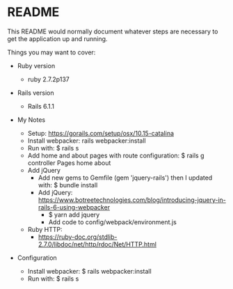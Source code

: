 # README

This README would normally document whatever steps are necessary to get the
application up and running.

Things you may want to cover:

* Ruby version
  - ruby 2.7.2p137

* Rails version
  - Rails 6.1.1

* My Notes
  - Setup: https://gorails.com/setup/osx/10.15-catalina
  - Install webpacker: rails webpacker:install
  - Run with: $ rails s
  - Add home and about pages with route configuration: $ rails g controller Pages home about
  - Add jQuery
    - Add new gems to Gemfile (gem 'jquery-rails') then I updated with: $ bundle install
    - Add jQuery: https://www.botreetechnologies.com/blog/introducing-jquery-in-rails-6-using-webpacker
      - $ yarn add jquery
      - Add code to config/webpack/environment.js
  - Ruby HTTP:
    - https://ruby-doc.org/stdlib-2.7.0/libdoc/net/http/rdoc/Net/HTTP.html


* Configuration
  - Install webpacker: $ rails webpacker:install
  - Run with: $ rails s
